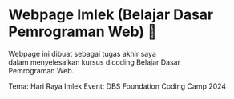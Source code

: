 # Webpage Imlek (Belajar Dasar Pemrograman Web) 🧧

Webpage ini dibuat sebagai tugas akhir saya  
dalam menyelesaikan kursus dicoding Belajar Dasar  
Pemrograman Web.  

Tema: Hari Raya Imlek
Event: DBS Foundation Coding Camp 2024
